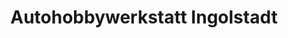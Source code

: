 ---
title: "Autohobbywerkstatt Ingolstadt"
url: /ingolstadt/autohobbywerkstatt-ingolstadt/
shop: Autowerkstatt
---
